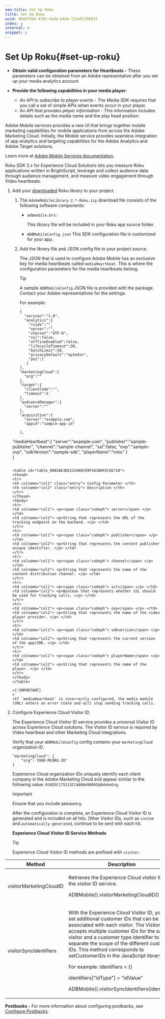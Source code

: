 ```yaml
---
seo-title: Set Up Roku
title: Set Up Roku
uuid: 904dfda0-4782-41da-b4ab-212e81156633
index: y
internal: n
snippet: y
---
```


# Set Up Roku{#set-up-roku}

* **Obtain valid configuration parameters for Heartbeats -** These parameters can be obtained from an Adobe representative after you set up your media analytics account. 
* **Provide the following capabilities in your media player:**

    * *An API to subscribe to player events* - The Media SDK requires that you call a set of simple APIs when events occur in your player. 
    * *An API that provides player information* - This information includes details such as the media name and the play head position.

Adobe Mobile services provides a new UI that brings together mobile marketing capabilities for mobile applications from across the Adobe Marketing Cloud. Initially, the Mobile service provides seamless integration of app analytics and targeting capabilities for the Adobe Analytics and Adobe Target solutions.

Learn more at [Adobe Mobile Services documentation](https://marketing.adobe.com/resources/help/en_US/mobile/).

Roku SDK 2.x for Experience Cloud Solutions lets you measure Roku applications written in BrightScript, leverage and collect audience data through audience management, and measure video engagement through Video heartbeats. 

1. Add your [downloaded](../../sdk-implement/download-sdks.md#section_551A10AD7880426BB29AE52482BB4211) Roku library to your project.

   1. The `AdobeMobileLibrary-2.*-Roku.zip` download file consists of the following software components:

      * `adbmobile.brs`:

         This library file will be included in your Roku app source folder. 
       
      * `ADBMobileConfig.json` This SDK configuration file is customized for your app.

   1. Add the library file and JSON config file to your project source.

      The JSON that is used to configure Adobe Mobile has an exclusive key for media heartbeats called `mediaHeartbeat`. This is where the configuration parameters for the media heartbeats belong.

      >[!TIP]
      >
      >A sample `ADBMobileConfig` JSON file is provided with the package. Contact your Adobe representatives for the settings.

      For example:     
   
      ```    
      {
        "version":"1.0", 
        "analytics":{
          "rsids":"",
          "server":"",
          "charset":"UTF-8", 
          "ssl":false, 
          "offlineEnabled":false, 
          "lifecycleTimeout":30, 
          "batchLimit":50, 
          "privacyDefault":"optedin", 
          "poi":[
         ]
      },
      "marketingCloud":{
        "org":""
      },
      "target":{ 
        "clientCode":"", 
        "timeout":5
      },
      "audienceManager":{ 
        "server":""
      },
      "acquisition":{ 
        "server":"example.com",
        "appid":"sample-app-id"
      
      },
      
   "mediaHeartbeat":{ 
         "server":"example.com", 
         "publisher":"sample-publisher", 
         "channel":"sample-channel", 
         "ssl":false,
         "ovp":"sample-ovp", 
         "sdkVersion":"sample-sdk", 
         "playerName":"roku"
         }    
      }
      ```

   <table id="table_00A5AE3DE21546DC89F561BAFEC6E710"> 
   <thead> 
    <tr> 
     <th colname="col1" class="entry"> Config Parameter </th> 
     <th colname="col2" class="entry"> Description </th> 
    </tr> 
   </thead>
   <tbody> 
    <tr> 
     <td colname="col1"> <p><span class="codeph"> server</span> </p> </td> 
     <td colname="col2"> <p>String that represents the URL of the tracking endpoint on the backend. </p> </td> 
    </tr> 
    <tr> 
     <td colname="col1"> <p><span class="codeph"> publisher</span> </p> </td> 
     <td colname="col2"> <p>String that represents the content publisher unique identifier. </p> </td> 
    </tr> 
    <tr> 
     <td colname="col1"> <p><span class="codeph"> channel</span> </p> </td> 
     <td colname="col2"> <p>String that represents the name of the content distribution channel. </p> </td> 
    </tr> 
    <tr> 
     <td colname="col1"> <p><span class="codeph"> ssl</span> </p> </td> 
     <td colname="col2"> <p>Boolean that represents whether SSL should be used for tracking calls. </p> </td> 
    </tr> 
    <tr> 
     <td colname="col1"> <p><span class="codeph"> ovp</span> </p> </td> 
     <td colname="col2"> <p>String that represents the name of the video player provider. </p> </td> 
    </tr> 
    <tr> 
     <td colname="col1"> <p><span class="codeph"> sdkversion</span> </p> </td> 
     <td colname="col2"> <p>String that represents the current version of the app/SDK. </p> </td> 
    </tr> 
    <tr> 
     <td colname="col1"> <p><span class="codeph"> playerName</span> </p> </td> 
     <td colname="col2"> <p>String that represents the name of the player. </p> </td> 
    </tr> 
   </tbody> 
   </table>

      >[!IMPORTANT]
      >
      >If `mediaHeartbeat` is incorrectly configured, the media module (VHL) enters an error state and will stop sending tracking calls.

1. Configure Experience Cloud Visitor ID.

   The Experience Cloud Visitor ID service provides a universal Visitor ID across Experience Cloud solutions. The Visitor ID service is required by Video heartbeat and other Marketing Cloud integrations.

   Verify that your `ADBMobileConfig` config contains your `marketingCloud` organization ID. 

   ```
   "marketingCloud": {
       "org": YOUR-MCORG-ID"
   }
   ```

   Experience Cloud organization IDs uniquely identify each client company in the Adobe Marketing Cloud and appear similar to the following value: `016D5C175213CCA80A490D05@AdobeOrg`.

   >[!IMPORTANT]
   >
   >Ensure that you include `@AdobeOrg`.

   After the configuration is complete, an Experience Cloud Visitor ID is generated and is included on all hits. Other Visitor IDs, such as `custom` and `automatically-generated`, continue to be sent with each hit.

   **Experience Cloud Visitor ID Service Methods**

   >[!TIP]
   >
   >Experience Cloud Visitor ID methods are prefixed with `visitor`.

<table id="table_5DE8BEEA051542B58B7060E26183E61F"> 
 <thead> 
  <tr> 
   <th colname="col1" class="entry"> Method </th> 
   <th colname="col2" class="entry"> Description </th> 
  </tr> 
 </thead>
 <tbody> 
  <tr> 
   <td colname="col1"> <p><span class="codeph"> visitorMarketingCloudID</span> </p> </td> 
   <td colname="col2"> <p>Retrieves the Experience Cloud visitor ID from the visitor ID service. </p> <p> 
     <codeblock>
       ADBMobile().visitorMarketingCloudID()
     </codeblock> </p> </td> 
  </tr> 
  <tr> 
   <td colname="col1"> <p><span class="codeph"> visitorSyncIdentifiers</span> </p> </td> 
   <td colname="col2"> <p>With the Experience Cloud Visitor ID, you can set additional customer IDs that can be associated with each visitor. The Visitor API accepts multiple customer IDs for the same visitor and a customer type identifier to separate the scope of the different customer IDs. This method corresponds to <span class="codeph"> setCustomerIDs</span> in the JavaScript library. </p> <p>For example: 
     <codeblock>
      identifiers&nbsp;=&nbsp;{}
      
identifiers["idType"]&nbsp;=&nbsp;"idValue"
      
ADBMobile().visitorSyncIdentifiers(identifiers)
     </codeblock> </p> </td> 
  </tr> 
 </tbody> 
</table>

   **Postbacks -** For more information about configuring postbacks, see [Configure Postbacks](https://marketing.adobe.com/resources/help/en_US/mobile/signals_.html). 

